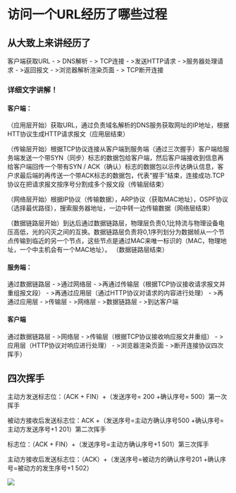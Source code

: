 # 访问一个URL经历了哪些过程
## 从大致上来讲经历了
   
客户端获取URL - > DNS解析 - > TCP连接 - >发送HTTP请求 - >服务器处理请求 - >返回报文 - >浏览器解析渲染页面 - > TCP断开连接


### 详细文字讲解！
   
#### 客户端：
    
（应用层开始）获取URL，通过负责域名解析的DNS服务获取网址的IP地址，根据HTT协议生成HTTP请求报文（应用层结束）

（传输层开始）根据TCP协议连接从客户端到服务端（通过三次握手）客户端给服务端发送一个带SYN（同步）标志的数据包给客户端，然后客户端接收到信息再给客户端回传一个带有SYN / ACK（确认）标志的数据包以示传达确认信息，客户求最后端的再传送一个带ACK标志的数据包，代表“握手”结束，连接成功.TCP协议在把请求报文按序号分割成多个报文段（传输层结束）

（网络层开始）根据IP协议（传输数据），ARP协议（获取MAC地址），OSPF协议（选择最优路径），搜索服务器地址，一边中转一边传输数据（网络层结束）

（数据链路层开始）到达后通过数据链路层，物理层负责0,1比特流与物理设备电压高低，光的闪灭之间的互换。数据链路层负责将0,1序列划分为数据帧从一个节点传输到临近的另一个节点，这些节点是通过MAC来唯一标识的（MAC，物理地址，一个中主机会有一个MAC地址）。 （数据链路层结束）

#### 服务端：
通过数据链路层 - >通过网络层 - >再通过传输层（根据TCP协议接收请求报文并重组报文段） - >再通过应用层（通过HTTP协议对请求的内容进行处理） - >再通过应用层 - >传输层 - >网络层 - >数据链路层 - >到达客户端
#### 客户端
通过数据链路层 - >网络层 - >传输层（根据TCP协议接收响应报文并重组） - >应用层（HTTP协议对响应进行处理） - >浏览器渲染页面 - >断开连接协议四次挥手） 

## 四次挥手
  
主动方发送标志位：（ACK + FIN）+（发送序号= 200 +确认序号= 500）第一次挥手

被动方接收后发送标志位：ACK +（发送序号=主动方确认序号500 +确认序号=主动方发送序号+1 201）第二次挥手

标志位：（ACK + FIN）+（发送序号=主动方确认序号+1 501）第三次挥手

主动方接收后发送标志位：（ACK）+（发送序号=被动方的确认序号201 +确认序号=被动方的发生序号+1 502）
    
    
 
 ![](https://github.com/yzrds/note/blob/master/HTTP/http.jpg)